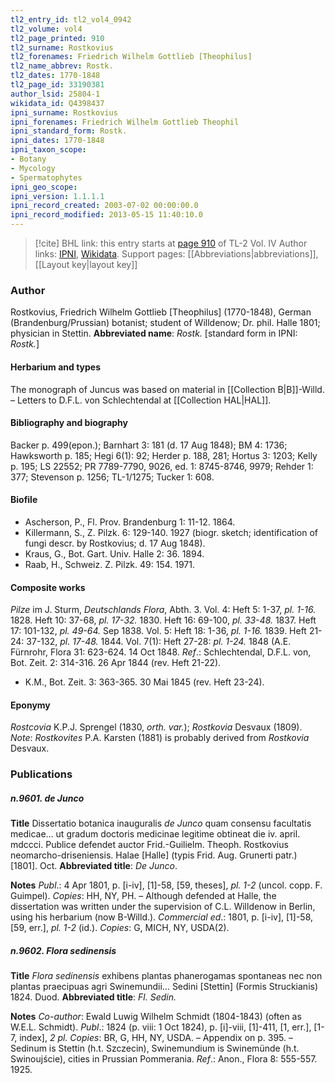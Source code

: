 ```yaml
---
tl2_entry_id: tl2_vol4_0942
tl2_volume: vol4
tl2_page_printed: 910
tl2_surname: Rostkovius
tl2_forenames: Friedrich Wilhelm Gottlieb [Theophilus]
tl2_name_abbrev: Rostk.
tl2_dates: 1770-1848
tl2_page_id: 33190381
author_lsid: 25804-1
wikidata_id: Q4398437
ipni_surname: Rostkovius
ipni_forenames: Friedrich Wilhelm Gottlieb Theophil
ipni_standard_form: Rostk.
ipni_dates: 1770-1848
ipni_taxon_scope: 
- Botany
- Mycology
- Spermatophytes
ipni_geo_scope: 
ipni_version: 1.1.1.1
ipni_record_created: 2003-07-02 00:00:00.0
ipni_record_modified: 2013-05-15 11:40:10.0
---
```


> [!cite] BHL link: this entry starts at [page 910](https://www.biodiversitylibrary.org/page/33190381) of TL-2 Vol. IV
> Author links: [IPNI](https://www.ipni.org/a/25804-1), [Wikidata](https://www.wikidata.org/wiki/Q4398437). Support pages: [[Abbreviations|abbreviations]], [[Layout key|layout key]]

### Author

Rostkovius, Friedrich Wilhelm Gottlieb \[Theophilus\] (1770-1848), German (Brandenburg/Prussian) botanist; student of Willdenow; Dr. phil. Halle 1801; physician in Stettin. 
**Abbreviated name**: *Rostk.* \[standard form in IPNI: *Rostk.*\]

#### Herbarium and types

The monograph of Juncus was based on material in [[Collection B|B]]-Willd. – Letters to D.F.L. von Schlechtendal at [[Collection HAL|HAL]].

#### Bibliography and biography

Backer p. 499(epon.); Barnhart 3: 181 (d. 17 Aug 1848); BM 4: 1736; Hawksworth p. 185; Hegi 6(1): 92; Herder p. 188, 281; Hortus 3: 1203; Kelly p. 195; LS 22552; PR 7789-7790, 9026, ed. 1: 8745-8746, 9979; Rehder 1: 377; Stevenson p. 1256; TL-1/1275; Tucker 1: 608.

#### Biofile

- Ascherson, P., Fl. Prov. Brandenburg 1: 11-12. 1864.
- Killermann, S., Z. Pilzk. 6: 129-140. 1927 (biogr. sketch; identification of fungi descr. by Rostkovius; d. 17 Aug 1848).
- Kraus, G., Bot. Gart. Univ. Halle 2: 36. 1894.
- Raab, H., Schweiz. Z. Pilzk. 49: 154. 1971.

#### Composite works

*Pilze* im J. Sturm, *Deutschlands Flora*, Abth. 3. Vol. 4:
Heft 5: 1-37, *pl. 1-16.* 1828.
Heft 10: 37-68, *pl. 17-32.* 1830.
Heft 16: 69-100, *pl. 33-48.* 1837.
Heft 17: 101-132, *pl. 49-64.* Sep 1838.
Vol. 5:
Heft 18: 1-36, *pl. 1-16.* 1839.
Heft 21-24: 37-132, *pl. 17-48.* 1844.
Vol. 7(1):
Heft 27-28: *pl. 1-24.* 1848 (A.E. Fürnrohr, Flora 31: 623-624. 14 Oct 1848.
*Ref*.: Schlechtendal, D.F.L. von, Bot. Zeit. 2: 314-316. 26 Apr 1844 (rev. Heft 21-22).
- K.M., Bot. Zeit. 3: 363-365. 30 Mai 1845 (rev. Heft 23-24).

#### Eponymy

*Rostcovia* K.P.J. Sprengel (1830, *orth. var.*); *Rostkovia* Desvaux (1809). *Note*: *Rostkovites* P.A. Karsten (1881) is probably derived from *Rostkovia* Desvaux.

### Publications

##### n.9601. de Junco

**Title**
Dissertatio botanica inauguralis *de Junco* quam consensu facultatis medicae... ut gradum doctoris medicinae legitime obtineat die iv. april. mdccci. Publice defendet auctor Frid.-Guilielm. Theoph. Rostkovius neomarcho-driseniensis. Halae \[Halle\] (typis Frid. Aug. Grunerti patr.) \[1801\]. Oct.
**Abbreviated title**: *De Junco*.

**Notes**
*Publ*.: 4 Apr 1801, p. \[i-iv\], \[1\]-58, \[59, theses\], *pl. 1-2* (uncol. copp. F. Guimpel). *Copies*: HH, NY, PH. – Although defended at Halle, the dissertation was written under the supervision of C.L. Willdenow in Berlin, using his herbarium (now B-Willd.).
*Commercial ed*.: 1801, p. \[i-iv\], \[1\]-58, \[59, err.\], *pl. 1-2* (id.). *Copies*: G, MICH, NY, USDA(2).

##### n.9602. Flora sedinensis

**Title**
*Flora sedinensis* exhibens plantas phanerogamas spontaneas nec non plantas praecipuas agri Swinemundii... Sedini \[Stettin\] (Formis Struckianis) 1824. Duod.
**Abbreviated title**: *Fl. Sedin.*

**Notes**
*Co-author*: Ewald Luwig Wilhelm Schmidt (1804-1843) (often as W.E.L. Schmidt).
*Publ*.: 1824 (p. viii: 1 Oct 1824), p. \[i\]-viii, \[1\]-411, \[1, err.\], \[1-7, index\], *2 pl. Copies*: BR, G, HH, NY, USDA. – Appendix on p. 395. – Sedinum is Stettin (h.t. Szczecin), Swinemundium is Swinemünde (h.t. Swinoujście), cities in Prussian Pommerania.
*Ref*.: Anon., Flora 8: 555-557. 1925.

